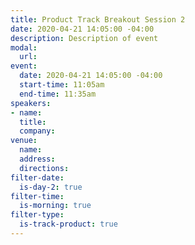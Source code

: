 ```yaml
---
title: Product Track Breakout Session 2
date: 2020-04-21 14:05:00 -04:00
description: Description of event
modal:
  url: 
event:
  date: 2020-04-21 14:05:00 -04:00
  start-time: 11:05am
  end-time: 11:35am
speakers:
- name: 
  title: 
  company: 
venue:
  name: 
  address: 
  directions: 
filter-date:
  is-day-2: true
filter-time:
  is-morning: true
filter-type:
  is-track-product: true
---
```


